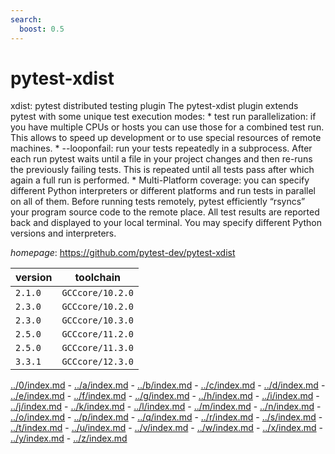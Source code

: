 ```yaml
---
search:
  boost: 0.5
---
```

# pytest-xdist

xdist: pytest distributed testing plugin  The pytest-xdist plugin extends pytest with some unique test execution modes:      * test run parallelization: if you have multiple CPUs or hosts you       can use those for a combined test run. This allows to speed up       development or to use special resources of remote machines.      * --looponfail: run your tests repeatedly in a subprocess. After         each run pytest waits until a file in your project changes and         then re-runs the previously failing tests. This is repeated         until all tests pass after which again a full run is         performed.      * Multi-Platform coverage: you can specify different Python       interpreters or different platforms and run tests in parallel on       all of them.  Before running tests remotely, pytest efficiently “rsyncs” your program source code to the remote place. All test results are reported back and displayed to your local terminal. You may specify different Python versions and interpreters.

*homepage*: <https://github.com/pytest-dev/pytest-xdist>

version | toolchain
--------|----------
``2.1.0`` | ``GCCcore/10.2.0``
``2.3.0`` | ``GCCcore/10.2.0``
``2.3.0`` | ``GCCcore/10.3.0``
``2.5.0`` | ``GCCcore/11.2.0``
``2.5.0`` | ``GCCcore/11.3.0``
``3.3.1`` | ``GCCcore/12.3.0``

[../0/index.md](0) - [../a/index.md](a) - [../b/index.md](b) - [../c/index.md](c) - [../d/index.md](d) - [../e/index.md](e) - [../f/index.md](f) - [../g/index.md](g) - [../h/index.md](h) - [../i/index.md](i) - [../j/index.md](j) - [../k/index.md](k) - [../l/index.md](l) - [../m/index.md](m) - [../n/index.md](n) - [../o/index.md](o) - [../p/index.md](p) - [../q/index.md](q) - [../r/index.md](r) - [../s/index.md](s) - [../t/index.md](t) - [../u/index.md](u) - [../v/index.md](v) - [../w/index.md](w) - [../x/index.md](x) - [../y/index.md](y) - [../z/index.md](z)

